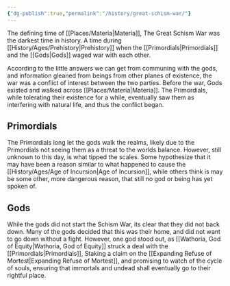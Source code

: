 ```yaml
---
{"dg-publish":true,"permalink":"/history/great-schism-war/"}
---
```


The defining time of [[Places/Materia\|Materia]], The Great Schism War was the darkest time in history. A time during [[History/Ages/Prehistory\|Prehistory]] when the [[Primordials\|Primordials]] and the [[Gods\|Gods]] waged war with each other.

According to the little answers we can get from communing with the gods, and information gleaned from beings from other planes of existence, the war was a conflict of interest between the two parties. Before the war, Gods existed and walked across [[Places/Materia\|Materia]]. The Primordials, while tolerating their existence for a while, eventually saw them as interfering with natural life, and thus the conflict began.

## Primordials

The Primordials long let the gods walk the realms, likely due to the Primordials not seeing them as a threat to the worlds balance. However, still unknown to this day, is what tipped the scales. Some hypothesize that it may have been a reason similar to what happened to cause the [[History/Ages/Age of Incursion\|Age of Incursion]], while others think is may be some other, more dangerous reason, that still no god or being has yet spoken of.

## Gods

While the gods did not start the Schism War, its clear that they did not back down. Many of the gods decided that this was their home, and did not want to go down without a fight. However, one god stood out, as [[Wathoria, God of Equity\|Wathoria, God of Equity]] struck a deal with the [[Primordials\|Primordials]], Staking a claim on the [[Expanding Refuse of Mortest\|Expanding Refuse of Mortest]], and promising to watch of the cycle of souls, ensuring that immortals and undead shall eventually go to their rightful place.